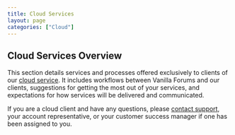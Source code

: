 ```yaml
---
title: Cloud Services
layout: page
categories: ["Cloud"]
---
```


## Cloud Services Overview

This section details services and processes offered exclusively to clients of our [cloud service](http://vanillaforums.com/plans). It includes workflows between Vanilla Forums and our clients, suggestions for getting the most out of your services, and expectations for how services will be delivered and communicated.

If you are a cloud client and have any questions, please [contact support](http://vanillaforums.com/help), your account representative, or your customer success manager if one has been assigned to you.
